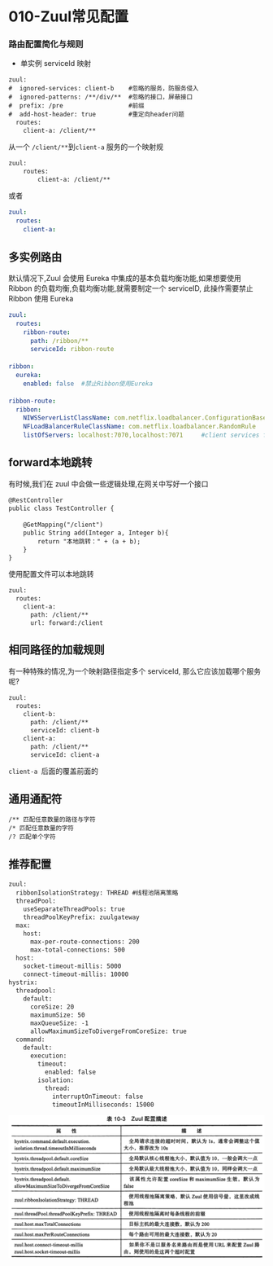 # 010-Zuul常见配置

### 路由配置简化与规则

- 单实例 serviceId 映射

```
zuul:
#  ignored-services: client-b    #忽略的服务，防服务侵入
#  ignored-patterns: /**/div/**  #忽略的接口，屏蔽接口
#  prefix: /pre                  #前缀
#  add-host-header: true         #重定向header问题
  routes:
    client-a: /client/**
```

从一个 `/client/**`到`client-a` 服务的一个映射规

```
zuul:
	routes:
		client-a: /client/**
```

或者

```yml
zuul:
  routes:
    client-a: 
```

## 多实例路由

默认情况下,Zuul 会使用 Eureka 中集成的基本负载均衡功能,如果想要使用 Ribbon 的负载均衡,负载均衡功能,就需要制定一个 serviceID, 此操作需要禁止 Ribbon 使用 Eureka

```yml
zuul:
  routes:
    ribbon-route:
      path: /ribbon/**
      serviceId: ribbon-route

ribbon:
  eureka:
    enabled: false  #禁止Ribbon使用Eureka

ribbon-route:
  ribbon:
    NIWSServerListClassName: com.netflix.loadbalancer.ConfigurationBasedServerList
    NFLoadBalancerRuleClassName: com.netflix.loadbalancer.RandomRule     #Ribbon LB Strategy
    listOfServers: localhost:7070,localhost:7071     #client services for Ribbon LB
```

## forward本地跳转

有时候,我们在 zuul 中会做一些逻辑处理,在网关中写好一个接口

```
@RestController
public class TestController {

	@GetMapping("/client")
	public String add(Integer a, Integer b){
		return "本地跳转：" + (a + b);
	}
}
```

使用配置文件可以本地跳转

```
zuul:
  routes:
    client-a:
      path: /client/**
      url: forward:/client
```

## 相同路径的加载规则

有一种特殊的情况,为一个映射路径指定多个 serviceId, 那么它应该加载哪个服务呢?

```
zuul:
  routes:
    client-b:
      path: /client/**
      serviceId: client-b
    client-a:
      path: /client/**
      serviceId: client-a
```

`client-a `后面的覆盖前面的

## 通用通配符

```
/** 匹配任意数量的路径与字符 
/* 匹配任意数量的字符
/? 匹配单个字符
```



## 推荐配置

```
zuul:
  ribbonIsolationStrategy: THREAD #线程池隔离策略
  threadPool:
    useSeparateThreadPools: true
    threadPoolKeyPrefix: zuulgateway
  max:
    host:
      max-per-route-connections: 200
      max-total-connections: 500
  host:
    socket-timeout-millis: 5000
    connect-timeout-millis: 10000
hystrix:
  threadpool:
    default:
      coreSize: 20
      maximumSize: 50
      maxQueueSize: -1
      allowMaximumSizeToDivergeFromCoreSize: true
  command:
    default:
      execution:
        timeout:
          enabled: false
        isolation:
          thread:
            interruptOnTimeout: false
            timeoutInMilliseconds: 15000
```







![image-20200604122022954](../../../../assets/image-20200604122022954.png)